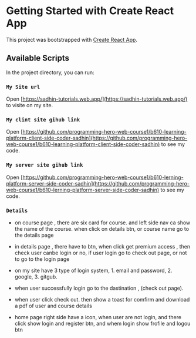 # Getting Started with Create React App

This project was bootstrapped with [Create React App](https://github.com/facebook/create-react-app).

## Available Scripts

In the project directory, you can run:

### `My Site url`

Open [https://sadhin-tutorials.web.app/](https://sadhin-tutorials.web.app/) to visite on my site.
### `My clint site gihub link`

Open [https://github.com/programming-hero-web-course1/b610-learning-platform-client-side-coder-sadhin](https://github.com/programming-hero-web-course1/b610-learning-platform-client-side-coder-sadhin) to see my code.

### `My server site gihub link`

Open [https://github.com/programming-hero-web-course1/b610-lerning-platform-server-side-coder-sadhin](https://github.com/programming-hero-web-course1/b610-lerning-platform-server-side-coder-sadhin) to see my code.



### `Details`

* on course page , there are six card for course. and left side nav ca show the name of the course. when click on details btn, or course name go to the details page
* in details page , there have to btn, when click get premium access , then check user canbe login or no, if user login go to check out page, or not to go to the login page
* on my site have 3 type of login system, 1. email and password, 2. google, 3. gitgub. 
* when user successfully login go to the dastination , (check out page).
* when user click check out. then show a toast for comfirm and download a pdf of user and course details

* home page right side have a icon, when user are not login, and  there click show login and register btn, and whem login show frofile and logou btn 
